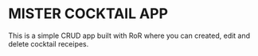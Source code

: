 # MISTER COCKTAIL APP

This is a simple CRUD app built with RoR where you can created, edit and delete cocktail receipes.
